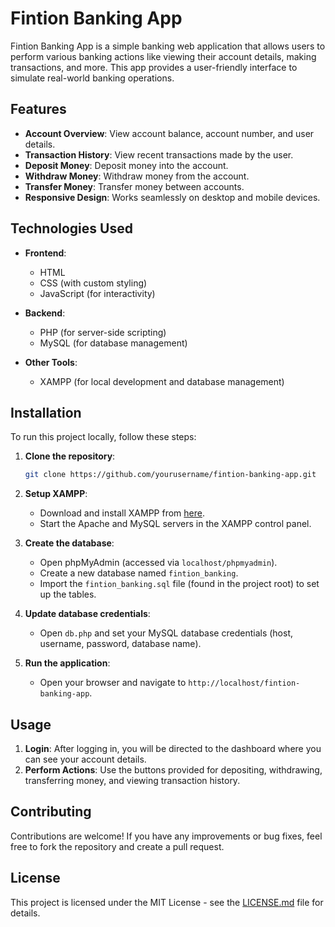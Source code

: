 # Fintion Banking App

Fintion Banking App is a simple banking web application that allows users to perform various banking actions like viewing their account details, making transactions, and more. This app provides a user-friendly interface to simulate real-world banking operations.

## Features

- **Account Overview**: View account balance, account number, and user details.
- **Transaction History**: View recent transactions made by the user.
- **Deposit Money**: Deposit money into the account.
- **Withdraw Money**: Withdraw money from the account.
- **Transfer Money**: Transfer money between accounts.
- **Responsive Design**: Works seamlessly on desktop and mobile devices.

## Technologies Used

- **Frontend**:
  - HTML
  - CSS (with custom styling)
  - JavaScript (for interactivity)

- **Backend**:
  - PHP (for server-side scripting)
  - MySQL (for database management)

- **Other Tools**:
  - XAMPP (for local development and database management)

## Installation

To run this project locally, follow these steps:

1. **Clone the repository**:
    ```bash
    git clone https://github.com/yourusername/fintion-banking-app.git
    ```

2. **Setup XAMPP**:
   - Download and install XAMPP from [here](https://www.apachefriends.org/download.html).
   - Start the Apache and MySQL servers in the XAMPP control panel.

3. **Create the database**:
   - Open phpMyAdmin (accessed via `localhost/phpmyadmin`).
   - Create a new database named `fintion_banking`.
   - Import the `fintion_banking.sql` file (found in the project root) to set up the tables.

4. **Update database credentials**:
   - Open `db.php` and set your MySQL database credentials (host, username, password, database name).

5. **Run the application**:
   - Open your browser and navigate to `http://localhost/fintion-banking-app`.

## Usage

1. **Login**: After logging in, you will be directed to the dashboard where you can see your account details.
2. **Perform Actions**: Use the buttons provided for depositing, withdrawing, transferring money, and viewing transaction history.

## Contributing

Contributions are welcome! If you have any improvements or bug fixes, feel free to fork the repository and create a pull request.

## License

This project is licensed under the MIT License - see the [LICENSE.md](LICENSE.md) file for details.


